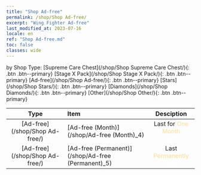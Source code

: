 ```yaml
---
title: "Shop Ad-free"
permalink: /shop/Shop Ad-free/
excerpt: "Wing Fighter Ad-free"
last_modified_at: 2023-07-16
locale: en
ref: "Shop Ad-free.md"
toc: false
classes: wide
---
```


  by Shop Type:  [Supreme Care Chest](/shop/Shop Supreme Care Chest/){: .btn .btn--primary}  [Stage X Pack](/shop/Shop Stage X Pack/){: .btn .btn--primary}  [Ad-free](/shop/Shop Ad-free/){: .btn .btn--primary}  [Stars](/shop/Shop Stars/){: .btn .btn--primary}  [Diamonds](/shop/Shop Diamonds/){: .btn .btn--primary}  [Other](/shop/Shop Other/){: .btn .btn--primary}

  |    Type   |   Item   | Desciption |
  |:---------:|:---------|:----------:|
 [Ad-free](/shop/Shop Ad-free/) |[Ad-free (Month)](/shop/Ad-free (Month)_4) | Last for <span style="color: #FEDC98">One Month</span><br/><span style="color: #ffffff;"></span | 
 [Ad-free](/shop/Shop Ad-free/) |[Ad-free (Permanent)](/shop/Ad-free (Permanent)_5) | Last <span style="color: #FEDC98">Permanently</span><br/><span style="color: #ffffff;"></span | 
